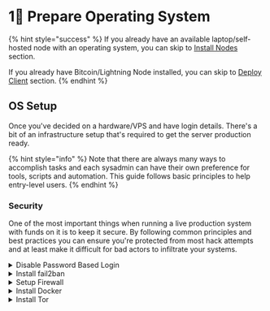 # 1⃣ Prepare Operating System

{% hint style="success" %}
If you already have an available laptop/self-hosted node with an operating system, you can skip to [Install Nodes](install-nodes.md) section.

If you already have Bitcoin/Lightning Node installed, you can skip to [Deploy Client](deploy-client.md) section.
{% endhint %}

## OS Setup

Once you've decided on a hardware/VPS and have login details. There's a bit of an infrastructure setup that's required to get the server production ready.

{% hint style="info" %}
Note that there are always many ways to accomplish tasks and each sysadmin can have their own preference for tools, scripts and automation. This guide follows basic principles to help entry-level users.
{% endhint %}

### Security

One of the most important things when running a live production system with funds on it is to keep it secure. By following common principles and best practices you can ensure you're protected from most hack attempts and at least make it difficult for bad actors to infiltrate your systems.

<details>

<summary>Disable Password Based Login</summary>

Generate ssh keys so that you can only login to your server with keys and never a clear-text password.

```
ssh-keygen -t rsa -b 4096 -C "your_email@example.com"
```

Add your public key to authorized\_keys on the server

```
echo 'public key from previous step' >> ~/.ssh/authorized_keys
```

Disable password based login on the server and restart sshd

```
vim /etc/ssh/sshd_config
PasswordAuthentication no

// once configuration is updated restart sshd
systemctl restart sshd
```

</details>

<details>

<summary>Install fail2ban</summary>

Fail2ban is a convenient access control daemon that can add bad actors that attack your system by brute forcing logins to a block list.

```
sudo apt-get install fail2ban
```

</details>

<details>

<summary>Setup Firewall</summary>

Your server should only have ports open that are crucial to the functioning of your nodes and your bridge.

```
sudo apt install ufw
```

Allow ports that are required for Bitcoin/Lightning nodes and client app.

```
ufw allow ssh
ufw allow 8333
ufw allow 9735
ufw allow 9008
ufw enable

// if your BTC/LND is on linux but lnstxbridge client is on Docker
ufw allow from 172.0.0.0/8 to any port 8332
ufw allow from 172.0.0.0/8 to any port 10009
```

</details>

<details>

<summary>Install Docker</summary>

[Install docker for your system](https://docs.docker.com/engine/install/debian/) if you're planning to use docker images to run the provider client.

```
sudo apt-get update
sudo apt-get install \
    ca-certificates \
    curl \
    gnupg \
    lsb-release
curl -fsSL https://download.docker.com/linux/debian/gpg | sudo gpg --dearmor -o /usr/share/keyrings/docker-archive-keyring.gpg

echo \
  "deb [arch=$(dpkg --print-architecture) signed-by=/usr/share/keyrings/docker-archive-keyring.gpg] https://download.docker.com/linux/debian \
  $(lsb_release -cs) stable" | sudo tee /etc/apt/sources.list.d/docker.list > /dev/null
 
 sudo apt-get update
 sudo apt-get install docker-ce docker-ce-cli containerd.io
```

</details>

<details>

<summary>Install Tor</summary>

```
sudo apt install tor

// configure tor to work with lnd
sudo vim /etc/tor/torrc
# add these two lines 
ControlPort 9051
CookieAuthentication 1

// restart tor
systemctl restart tor
```

</details>
